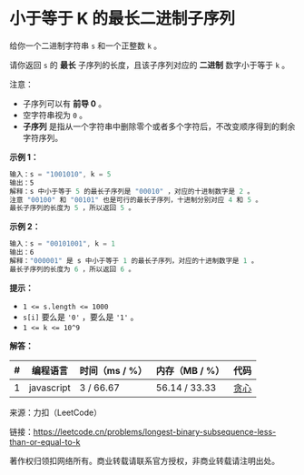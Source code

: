 # 小于等于 K 的最长二进制子序列

给你一个二进制字符串 `s` 和一个正整数 `k` 。

请你返回 `s` 的 **最长** 子序列的长度，且该子序列对应的 **二进制** 数字小于等于 `k` 。

注意：

- 子序列可以有 **前导 0** 。
- 空字符串视为 `0` 。
- **子序列** 是指从一个字符串中删除零个或者多个字符后，不改变顺序得到的剩余字符序列。

**示例 1：**

``` javascript
输入：s = "1001010", k = 5
输出：5
解释：s 中小于等于 5 的最长子序列是 "00010" ，对应的十进制数字是 2 。
注意 "00100" 和 "00101" 也是可行的最长子序列，十进制分别对应 4 和 5 。
最长子序列的长度为 5 ，所以返回 5 。
```

**示例 2：**

``` javascript
输入：s = "00101001", k = 1
输出：6
解释："000001" 是 s 中小于等于 1 的最长子序列，对应的十进制数字是 1 。
最长子序列的长度为 6 ，所以返回 6 。
```

**提示：**

- `1 <= s.length <= 1000`
- `s[i]` 要么是 `'0'` ，要么是 `'1'` 。
- `1 <= k <= 10^9`

**解答：**

**#**|**编程语言**|**时间（ms / %）**|**内存（MB / %）**|**代码**
------|----------|-----------------|----------------|--------
1|javascript|3 / 66.67|56.14 / 33.33|[贪心](./javascript/ac_v1.js)

来源：力扣（LeetCode）

链接：https://leetcode.cn/problems/longest-binary-subsequence-less-than-or-equal-to-k

著作权归领扣网络所有。商业转载请联系官方授权，非商业转载请注明出处。
